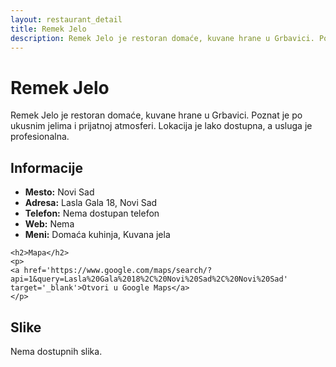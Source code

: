 ```yaml
---
layout: restaurant_detail
title: Remek Jelo
description: Remek Jelo je restoran domaće, kuvane hrane u Grbavici. Poznat je po ukusnim jelima i prijatnoj atmosferi. Lokacija je lako dostupna, a usluga je profesionalna.
---
```


# Remek Jelo
<p class="description">Remek Jelo je restoran domaće, kuvane hrane u Grbavici. Poznat je po ukusnim jelima i prijatnoj atmosferi. Lokacija je lako dostupna, a usluga je profesionalna.</p>

<div class="left-column text-content">
    <h2>Informacije</h2>
    <ul>
        <li><strong>Mesto:</strong> Novi Sad</li>
        <li><strong>Adresa:</strong> Lasla Gala 18, Novi Sad</li>
        <li><strong>Telefon:</strong> Nema dostupan telefon</li>
        <li><strong>Web:</strong> Nema</li>
        <li><strong>Meni:</strong> Domaća kuhinja, Kuvana jela</li>
    </ul>

    <h2>Mapa</h2>
    <p>
    <a href='https://www.google.com/maps/search/?api=1&query=Lasla%20Gala%2018%2C%20Novi%20Sad%2C%20Novi%20Sad' target='_blank'>Otvori u Google Maps</a>
    </p>
</div>

<div class="right-column">
    <h2>Slike</h2>
    <div class="images-grid">
<p>Nema dostupnih slika.</p>
    </div>
</div>
